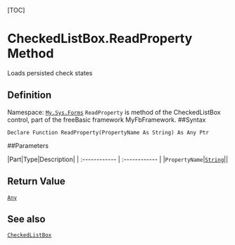 [TOC]
# CheckedListBox.ReadProperty Method
Loads persisted check states
## Definition
Namespace: [`My.Sys.Forms`](My.Sys.Forms.md)
`ReadProperty` is method of the CheckedListBox control, part of the freeBasic framework MyFbFramework.
##Syntax
```freeBasic
Declare Function ReadProperty(PropertyName As String) As Any Ptr
```

##Parameters

|Part|Type|Description|
| :------------ | :------------ |
|`PropertyName`|[`String`]("https://www.freebasic.net/wiki/KeyPgString")||

## Return Value
[`Any`]("https://www.freebasic.net/wiki/KeyPgAny")
## See also
[`CheckedListBox`](CheckedListBox.md)
